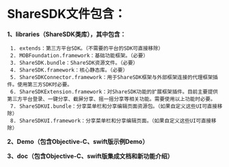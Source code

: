 
# ShareSDK文件包含：

**1、libraries（ShareSDK类库），其中包含：**

     1. extends：第三方平台SDK。（不需要的平台的SDK可直接移除）
     2. MOBFoundation.framework：基础功能框架。（必要）
     3. ShareSDK.bundle：ShareSDK资源文件。（必要）
     4. ShareSDK.framework：核心静态库。（必要）
     5. ShareSDKConnector.framework：用于ShareSDK框架与外部框架连接的代理框架插件。使用第三方SDK时必要。
     6. ShareSDKExtension.framework：对ShareSDK功能的扩展框架插件。目前主要提供第三方平台登录、一键分享、截屏分享、摇一摇分享等相关功能。需要使用以上功能时必要。
     7. ShareSDKUI.bundle：分享菜单栏和分享编辑页面资源包。（如果自定义这些UI可直接移除）
     8. ShareSDKUI.framework：分享菜单栏和分享编辑页面。（如果自定义这些UI可直接移除）

**2、Demo（包含Objective-C、swift版示例Demo）**
 
**3、doc（包含Objective-C、swift版集成文档和新功能介绍）**


